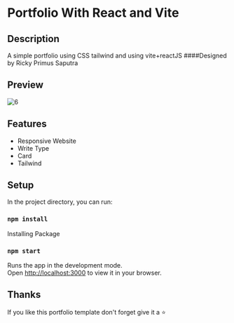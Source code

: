 # Portfolio With React and Vite

## Description
A simple portfolio using CSS tailwind and using vite+reactJS
####Designed by Ricky Primus Saputra

## Preview
![6](https://user-images.githubusercontent.com/34765525/230944124-3a6fd209-1bb8-484a-858a-672f6869de61.JPG)

## Features
* Responsive Website
* Write Type
* Card
* Tailwind

## Setup
In the project directory, you can run:
### `npm install`
Installing Package

### `npm start`
Runs the app in the development mode.\
Open [http://localhost:3000](http://localhost:3000) to view it in your browser.

## Thanks
If you like this portfolio template don't forget give it a ⭐
